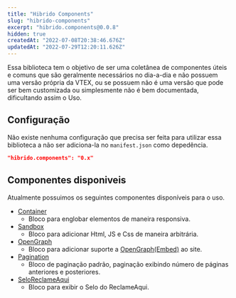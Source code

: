 ```yaml
---
title: "Hibrido Components"
slug: "hibrido-components"
excerpt: "hibrido.components@0.0.8"
hidden: true
createdAt: "2022-07-08T20:38:46.676Z"
updatedAt: "2022-07-29T12:20:11.626Z"
---
```

Essa biblioteca tem o objetivo de ser uma coletânea de componentes úteis e comuns que são geralmente necessários no dia-a-dia e não possuem uma versão própria da VTEX, ou se possuem não é uma versão que pode ser bem customizada ou simplesmente não é bem documentada, dificultando assim o Uso.

## Configuração

Não existe nenhuma configuração que precisa ser feita para utilizar essa biblioteca a não ser adiciona-la no `manifest.json` como depedência.

```json
"hibrido.components": "0.x"
```

## Componentes disponiveis

Atualmente possuimos os seguintes componentes disponíveis para o uso.

- [Container](container)
    * Bloco para englobar elementos de maneira responsiva.
- [Sandbox](sandbox)
    * Bloco para adicionar Html, JS e Css de maneira arbitrária.
- [OpenGraph](opengraph)
    * Bloco para adicionar suporte a [OpenGraph(Embed)](https://ogp.me/) ao site.
- [Pagination](pagination)
    * Bloco de paginação padrão, paginação exibindo número de páginas anteriores e posteriores.
- [SeloReclameAqui](seloreclameaqui)
    * Bloco para exibir o Selo do ReclameAqui.